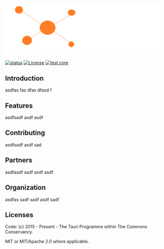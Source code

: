 
<img src="docs/imgs/logo.png" alt="IaraText" /> 



[![status](https://img.shields.io/badge/status-stable-blue.svg)](https://github.com/IaraDB/iaraText/tree/dev)
[![License](https://img.shields.io/badge/License-MIT%20or%20Apache%202-green.svg)](https://opencollective.com/tauri)
[![test core](https://img.shields.io/github/actions/workflow/status/tauri-apps/tauri/test-core.yml?label=test%20core&logo=github)](https://github.com/IaraDB/iaraText/actions/workflows/test-core.yml)



## Introduction
asdfas fas dfas dfasd f

## Features

asdfsadf asdf asdf 

## Contributing

asdfsadf asdf sad

## Partners
asdfasdf sadf asdf asdf

## Organization
asdfas sadf sadf asdf sadf 

## Licenses

Code: (c) 2015 - Present - The Tauri Programme within The Commons Conservancy.

MIT or MIT/Apache 2.0 where applicable.

